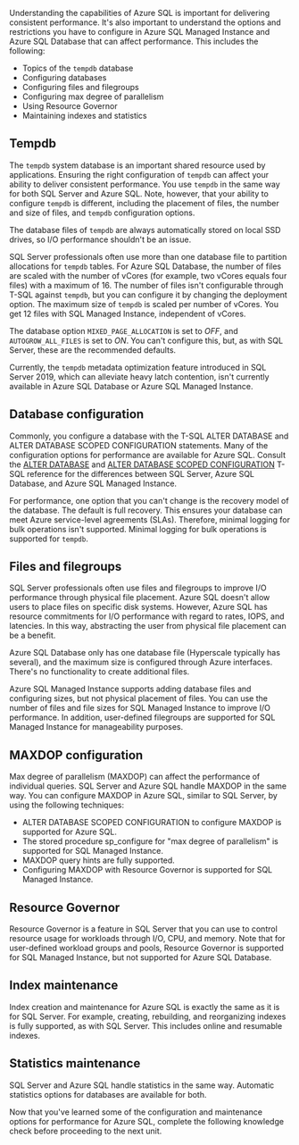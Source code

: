 Understanding the capabilities of Azure SQL is important for delivering consistent performance. It's also important to understand the options and restrictions you have to configure in Azure SQL Managed Instance and Azure SQL Database that can affect performance. This includes the following:

- Topics of the `tempdb` database
- Configuring databases
- Configuring files and filegroups
- Configuring max degree of parallelism
- Using Resource Governor
- Maintaining indexes and statistics

## Tempdb

The `tempdb` system database is an important shared resource used by applications. Ensuring the right configuration of `tempdb` can affect your ability to deliver consistent performance. You use `tempdb` in the same way for both SQL Server and Azure SQL. Note, however, that your ability to configure `tempdb` is different, including the placement of files, the number and size of files, and `tempdb` configuration options.

The database files of `tempdb` are always automatically stored on local SSD drives, so I/O performance shouldn't be an issue.

SQL Server professionals often use more than one database file to partition allocations for `tempdb` tables. For Azure SQL Database, the number of files are scaled with the number of vCores (for example, two vCores equals four files) with a maximum of 16. The number of files isn't configurable through T-SQL against `tempdb`, but you can configure it by changing the deployment option. The maximum size of `tempdb` is scaled per number of vCores. You get 12 files with SQL Managed Instance, independent of vCores.

The database option `MIXED_PAGE_ALLOCATION` is set to *OFF*, and `AUTOGROW_ALL_FILES` is set to *ON*. You can't configure this, but, as with SQL Server, these are the recommended defaults.

Currently, the `tempdb` metadata optimization feature introduced in SQL Server 2019, which can alleviate heavy latch contention, isn't currently available in Azure SQL Database or Azure SQL Managed Instance.

## Database configuration

Commonly, you configure a database with the T-SQL ALTER DATABASE and ALTER DATABASE SCOPED CONFIGURATION statements. Many of the configuration options for performance are available for Azure SQL. Consult the [ALTER DATABASE](/sql/t-sql/statements/alter-database-transact-sql) and [ALTER DATABASE SCOPED CONFIGURATION](/sql/t-sql/statements/alter-database-scoped-configuration-transact-sql) T-SQL reference for the differences between SQL Server, Azure SQL Database, and Azure SQL Managed Instance.

For performance, one option that you can't change is the recovery model of the database. The default is full recovery. This ensures your database can meet Azure service-level agreements (SLAs). Therefore, minimal logging for bulk operations isn't supported. Minimal logging for bulk operations is supported for `tempdb`.

## Files and filegroups

SQL Server professionals often use files and filegroups to improve I/O performance through physical file placement. Azure SQL doesn't allow users to place files on specific disk systems. However, Azure SQL has resource commitments for I/O performance with regard to rates, IOPS, and latencies. In this way, abstracting the user from physical file placement can be a benefit.

Azure SQL Database only has one database file (Hyperscale typically has several), and the maximum size is configured through Azure interfaces. There's no functionality to create additional files.

Azure SQL Managed Instance supports adding database files and configuring sizes, but not physical placement of files. You can use the number of files and file sizes for SQL Managed Instance to improve I/O performance. In addition, user-defined filegroups are supported for SQL Managed Instance for manageability purposes.

## MAXDOP configuration

Max degree of parallelism (MAXDOP) can affect the performance of individual queries. SQL Server and Azure SQL handle MAXDOP in the same way. You can configure MAXDOP in Azure SQL, similar to SQL Server, by using the following techniques:

- ALTER DATABASE SCOPED CONFIGURATION to configure MAXDOP is supported for Azure SQL.
- The stored procedure sp_configure for "max degree of parallelism" is supported for SQL Managed Instance.
- MAXDOP query hints are fully supported.
- Configuring MAXDOP with Resource Governor is supported for SQL Managed Instance.

## Resource Governor

Resource Governor is a feature in SQL Server that you can use to control resource usage for workloads through I/O, CPU, and memory. Note that for user-defined workload groups and pools, Resource Governor is supported for SQL Managed Instance, but not supported for Azure SQL Database.

## Index maintenance

Index creation and maintenance for Azure SQL is exactly the same as it is for SQL Server. For example, creating, rebuilding, and reorganizing indexes is fully supported, as with SQL Server. This includes online and resumable indexes.

## Statistics maintenance

SQL Server and Azure SQL handle statistics in the same way. Automatic statistics options for databases are available for both.

Now that you've learned some of the configuration and maintenance options for performance for Azure SQL, complete the following knowledge check before proceeding to the next unit.
